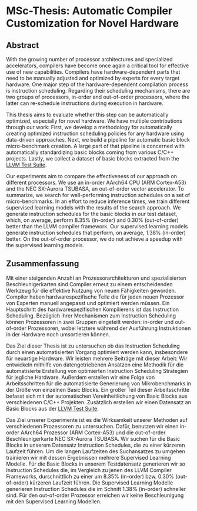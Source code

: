 # MSc-Thesis: Automatic Compiler Customization for Novel Hardware

## Abstract
With the growing number of processor architectures and specialized accelerators, compilers have become once again a critical tool for effective use of new capabilities.
Compilers have hardware-dependent parts that need to be manually adjusted and optimized by experts for every target hardware.
One major step of the hardware-dependent compilation process is instruction scheduling.
Regarding their scheduling mechanisms, there are two groups of processors, in-order and out-of-order processors, where the latter can re-schedule instructions during execution in hardware.

This thesis aims to evaluate whether this step can be automatically optimized, especially for novel hardware.
We have multiple contributions through our work:
First, we develop a methodology for automatically creating optimized instruction scheduling policies for any hardware using data-driven approaches.
Next, we build a pipeline for automatic basic block micro-benchmark creation.
A large part of that pipeline is concerned with automatically standardizing basic blocks coming from various C/C++ projects.
Lastly, we collect a dataset of basic blocks extracted from the [LLVM Test Suite](https://llvm.org/docs/TestSuiteGuide.html).

Our experiments aim to compare the effectiveness of our approach on different processors.
We use an in-order AArch64 CPU (ARM Cortex-A53) and the NEC SX-Aurora TSUBASA, an out-of-order vector accelerator.
To summarize, we search for well-performing instruction schedules on a set of micro-benchmarks.
In an effort to reduce inference times, we train different supervised learning models with the results of the search approach.
We generate instruction schedules for the basic blocks in our test dataset, which, on average, perform 8.35% (in-order) and 0.30% (out-of-order) better than the LLVM compiler framework.
Our supervised learning models generate instruction schedules that perform, on average, 1.38% (in-order) better.
On the out-of-order processor, we do not achieve a speedup with the supervised learning models.

## Zusammenfassung
Mit einer steigenden Anzahl an Prozessorarchitekturen und spezialisierten Beschleunigerkarten sind Compiler erneut zu einem entscheidenden Werkzeug für die effektive Nutzung von neuen Fähigkeiten geworden.
Compiler haben hardwarespezifische Teile die für jeden neuen Prozessor von Experten manuell angepasst und optimiert werden müssen.
Ein Hauptschritt des hardwarespezifischen Kompilierens ist das Instruction Scheduling.
Bezüglich ihrer Mechanismen zum Instruction Scheduling können Prozessoren in zwei Gruppen eingeteilt werden: in-order und out-of-order Prozessoren, wobei letztere während der Ausführung Instruktionen in der Hardware noch umsortieren können.

Das Ziel dieser Thesis ist zu untersuchen ob das Instruction Scheduling durch einen automatisierten Vorgang optimiert werden kann, insbesondere für neuartige Hardware.
Wir leisten mehrere Beiträge mit dieser Arbeit:
Wir entwickeln mithilfe von datengetriebenen Ansätzen eine Methodik für die automatisierte Erstellung von optimierten Instruction Scheduling Strategien für jegliche Hardware.
Außerdem erstellen wir eine Folge von Arbeitsschritten für die automatisierte Generierung von Mikrobenchmarks in der Größe von einzelnen Basic Blocks.
Ein großer Teil dieser Arbeitsschritte befasst sich mit der automatischen Vereinheitlichung von Basic Blocks aus verschiedenen C/C++ Projekten.
Zusätzlich erstellen wir einen Datensatz an Basic Blocks aus der [LLVM Test Suite](https://llvm.org/docs/TestSuiteGuide.html).

Das Ziel unserer Experimente ist es die Wirksamkeit unserer Methoden auf verschiedenen Prozessoren zu untersuchen.
Dafür, benutzen wir einen in-order AArch64 Prozessor (ARM Cortex-A53) und die out-of-order Beschleunigerkarte NEC SX-Aurora TSUBASA.
Wir suchen für die Basic Blocks in unserem Datensatz Instruction Schedules, die zu einer kürzeren Laufzeit führen.
Um die langen Laufzeiten des Suchansatzes zu umgehen trainieren wir mit dessen Ergebnissen mehrere Supervised Learning Modelle.
Für die Basic Blocks in unserem Testdatensatz generieren wir so Instruction Schedules die, im Vergleich zu jenen des LLVM Compiler Frameworks, durschnittlich zu einer um 8.35% (in-order) bzw. 0.30% (out-of-order) kürzeren Laufzeit führen.
Die Supervised Learning Modelle generieren Instruction Schedules die im Schnitt 1.38% (in-order) schneller sind.
Für den out-of-order Prozessor erreichen wir keine Beschleunigung mit den Supervised Learning Modellen.
